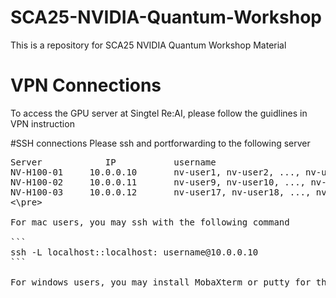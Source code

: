 # SCA25-NVIDIA-Quantum-Workshop
This is a repository for SCA25 NVIDIA Quantum Workshop Material

# VPN Connections
To access the GPU server at Singtel Re:AI, please follow the guidlines in VPN instruction

#SSH connections
Please ssh and portforwarding to the following server

<pre>
Server            IP           username
NV-H100-01     10.0.0.10       nv-user1, nv-user2, ..., nv-user8  
NV-H100-02     10.0.0.11       nv-user9, nv-user10, ..., nv-user16  
NV-H100-03     10.0.0.12       nv-user17, nv-user18, ..., nv-user24  
<\pre>

For mac users, you may ssh with the following command 

```
ssh -L localhost:<port>:localhost:<port> username@10.0.0.10
```

For windows users, you may install MobaXterm or putty for the access. 
